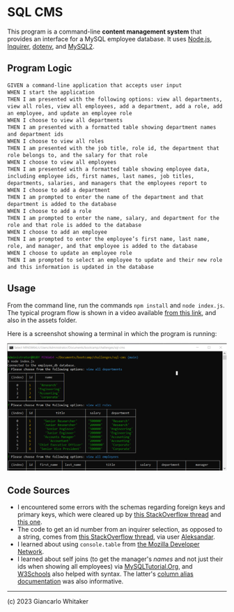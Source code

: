 # SQL CMS

This program is a command-line **content management system** that provides an interface for a MySQL employee database.  It uses [Node.js](https://nodejs.org/en), [Inquirer](https://www.npmjs.com/package/inquirer), [dotenv](https://www.npmjs.com/package/dotenv), and [MySQL2](https://www.npmjs.com/package/mysql2).

## Program Logic

```
GIVEN a command-line application that accepts user input
WHEN I start the application
THEN I am presented with the following options: view all departments, view all roles, view all employees, add a department, add a role, add an employee, and update an employee role
WHEN I choose to view all departments
THEN I am presented with a formatted table showing department names and department ids
WHEN I choose to view all roles
THEN I am presented with the job title, role id, the department that role belongs to, and the salary for that role
WHEN I choose to view all employees
THEN I am presented with a formatted table showing employee data, including employee ids, first names, last names, job titles, departments, salaries, and managers that the employees report to
WHEN I choose to add a department
THEN I am prompted to enter the name of the department and that department is added to the database
WHEN I choose to add a role
THEN I am prompted to enter the name, salary, and department for the role and that role is added to the database
WHEN I choose to add an employee
THEN I am prompted to enter the employee’s first name, last name, role, and manager, and that employee is added to the database
WHEN I choose to update an employee role
THEN I am prompted to select an employee to update and their new role and this information is updated in the database
```

## Usage

From the command line, run the commands `npm install` and `node index.js`.  The typical program flow is shown in a video available [from this link](https://drive.google.com/file/d/1TP5GTEaWRRQzGiwHhIc61fz529IbpcKv/view?usp=drive_link), and also in the assets folder.

Here is a screenshot showing a terminal in which the program is running:

![A terminal in which the program was invoked with the command node index.js](./assets/sql_cms_in_use.png)

## Code Sources

* I encountered some errors with the schemas regarding foreign keys and primary keys, which were cleared up by [this StackOverflow thread](https://stackoverflow.com/questions/13257815/key-column-doesnt-exist-in-table-when-trying-to-define-foreign-key) and [this one](https://stackoverflow.com/questions/25865104/field-id-doesnt-have-a-default-value).
* The code to get an id number from an inquirer selection, as opposed to a string, comes from [this StackOverflow thread](https://stackoverflow.com/questions/65415706/how-to-get-index-value-of-choice-made-with-inquirer), via user [Aleksandar](https://stackoverflow.com/users/4688612/aleksandar).
* I learned about using `console.table` from [the Mozilla Developer Network](https://developer.mozilla.org/en-US/docs/Web/API/console/table).
* I learned about self joins (to get the manager's *names* and not just their ids when showing all employees) via [MySQLTutorial.Org](https://www.mysqltutorial.org/mysql-self-join/), and [W3Schools](https://www.w3schools.com/mysql/mysql_join_self.asp) also helped with syntax.  The latter's [column alias documentation](https://www.w3schools.com/mysql/mysql_alias.asp) was also informative.

---

(c) 2023 Giancarlo Whitaker